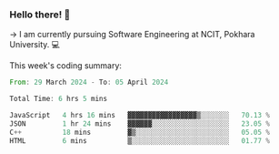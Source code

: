 ### Hello there! 👋

-> I am currently pursuing Software Engineering at NCIT, Pokhara University. 💻


This week's coding summary:
<!--START_SECTION:waka-->

```rust
From: 29 March 2024 - To: 05 April 2024

Total Time: 6 hrs 5 mins

JavaScript   4 hrs 16 mins   ▓▓▓▓▓▓▓▓▓▓▓▓▓▓▓▓▓▒░░░░░░░   70.13 %
JSON         1 hr 24 mins    ▓▓▓▓▓▓░░░░░░░░░░░░░░░░░░░   23.05 %
C++          18 mins         ▓▒░░░░░░░░░░░░░░░░░░░░░░░   05.05 %
HTML         6 mins          ▒░░░░░░░░░░░░░░░░░░░░░░░░   01.77 %
```

<!--END_SECTION:waka-->
